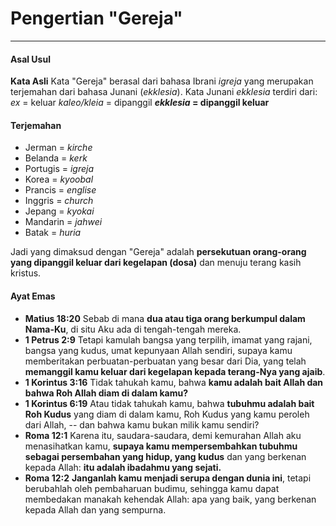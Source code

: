 # Pengertian "Gereja"
---

#### Asal Usul
**Kata Asli**
Kata "Gereja" berasal dari bahasa Ibrani *igreja* yang merupakan terjemahan dari bahasa Junani (*ekklesia*).
Kata Junani *ekklesia* terdiri dari:
*ex* = keluar
*kaleo/kleia* = dipanggil
**_ekklesia_ = dipanggil keluar**

#### Terjemahan
- Jerman = *kirche*
- Belanda = *kerk*
- Portugis = *igreja*
- Korea = *kyoobal*
- Prancis = *englise*
- Inggris = *church*
- Jepang = *kyokai*
- Mandarin = *jahwei*
- Batak = *huria*

Jadi yang dimaksud dengan "Gereja" adalah **persekutuan orang-orang yang dipanggil keluar dari kegelapan (dosa)** dan menuju terang kasih kristus.

#### Ayat Emas
- **Matius 18:20**
    Sebab di mana **dua atau tiga orang berkumpul dalam Nama-Ku**, di situ Aku ada di tengah-tengah mereka.
- **1 Petrus 2:9**
    Tetapi kamulah bangsa yang terpilih, imamat yang rajani, bangsa yang kudus, umat kepunyaan Allah sendiri, supaya kamu memberitakan perbuatan-perbuatan yang besar dari Dia, yang telah **memanggil kamu keluar dari kegelapan kepada terang-Nya yang ajaib**.
- **1 Korintus 3:16**
    Tidak tahukah kamu, bahwa **kamu adalah bait Allah dan bahwa Roh Allah diam di dalam kamu?**
- **1 Korintus 6:19**
    Atau tidak tahukah kamu, bahwa **tubuhmu adalah bait Roh Kudus** yang diam di dalam kamu, Roh Kudus yang kamu peroleh dari Allah, -- dan bahwa kamu bukan milik kamu sendiri?
- **Roma 12:1**
    Karena itu, saudara-saudara, demi kemurahan Allah aku menasihatkan kamu, **supaya kamu mempersembahkan tubuhmu sebagai persembahan yang hidup, yang kudus** dan yang berkenan kepada Allah: **itu adalah ibadahmu yang sejati.**
- **Roma 12:2**
    **Janganlah kamu menjadi serupa dengan dunia ini**, tetapi berubahlah oleh pembaharuan budimu, sehingga kamu dapat membedakan manakah kehendak Allah: apa yang baik, yang berkenan kepada Allah dan yang sempurna.